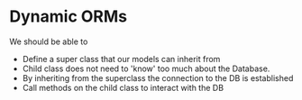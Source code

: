 # Dynamic ORMs
We should be able to
  * Define a super class that our models can inherit from
  * Child class does not need to 'know' too much about the Database.
  * By inheriting from the superclass the connection to the DB is established
  * Call methods on the child class to interact with the DB
